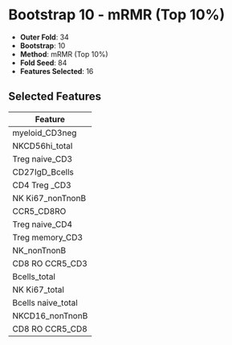 # Bootstrap 10 - mRMR (Top 10%)

- **Outer Fold**: 34
- **Bootstrap**: 10
- **Method**: mRMR (Top 10%)
- **Fold Seed**: 84
- **Features Selected**: 16

## Selected Features

| Feature |
|---------|
| myeloid_CD3neg |
| NKCD56hi_total |
| Treg naive_CD3 |
| CD27IgD_Bcells |
| CD4 Treg _CD3 |
| NK Ki67_nonTnonB |
| CCR5_CD8RO |
| Treg naive_CD4 |
| Treg memory_CD3 |
| NK_nonTnonB |
| CD8 RO CCR5_CD3 |
| Bcells_total |
| NK Ki67_total |
| Bcells naive_total |
| NKCD16_nonTnonB |
| CD8 RO CCR5_CD8 |
